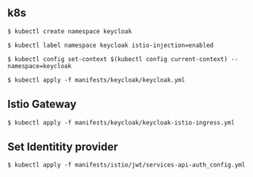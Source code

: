 ## k8s

```
$ kubectl create namespace keycloak
```

```
$ kubectl label namespace keycloak istio-injection=enabled
```

```
$ kubectl config set-context $(kubectl config current-context) --namespace=keycloak
```

```
$ kubectl apply -f manifests/keycloak/keycloak.yml
```

## Istio Gateway

```
$ kubectl apply -f manifests/keycloak/keycloak-istio-ingress.yml
```

## Set Identitity provider

```
$ kubectl apply -f manifests/istio/jwt/services-api-auth_config.yml
```